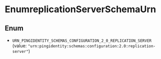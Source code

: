 

# EnumreplicationServerSchemaUrn

## Enum


* `URN_PINGIDENTITY_SCHEMAS_CONFIGURATION_2_0_REPLICATION_SERVER` (value: `"urn:pingidentity:schemas:configuration:2.0:replication-server"`)



